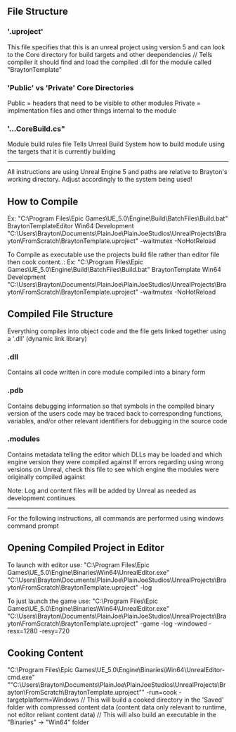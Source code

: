 ## File Structure
### '.uproject'
This file specifies that this is an unreal project using version 5 and can look to the Core directory for build targets and other deependencies
  // Tells compiler it should find and load the compiled .dll for the module called "BraytonTemplate"

### 'Public' vs 'Private' Core Directories
Public = headers that need to be visible to other modules
Private = implmentation files and other things internal to the module

### '...CoreBuild.cs"
Module build rules file
Tells Unreal Build System how to build module using the targets that it is currently building

------------------
All instructions are using Unreal Engine 5 and paths are relative to Brayton's working directory. Adjust accordingly to the system being used!
## How to Compile
Ex: "C:\Program Files\Epic Games\UE_5.0\Engine\Build\BatchFiles\Build.bat" BraytonTemplateEditor Win64 Development "C:\Users\Brayton\Documents\PlainJoe\PlainJoeStudios\UnrealProjects\Brayton\FromScratch\BraytonTemplate.uproject" -waitmutex -NoHotReload

To Compile as executable use the projects build file rather than editor file then cook content..:
Ex: "C:\Program Files\Epic Games\UE_5.0\Engine\Build\BatchFiles\Build.bat" BraytonTemplate Win64 Development "C:\Users\Brayton\Documents\PlainJoe\PlainJoeStudios\UnrealProjects\Brayton\FromScratch\BraytonTemplate.uproject" -waitmutex -NoHotReload

## Compiled File Structure
Everything compiles into object code and the file gets linked together using a '.dll' (dynamic link library)
### <CoreModuleName>.dll
Contains all code written in core module compiled into a binary form
### <CoreModuleName>.pdb
Contains debugging information so that symbols in the compiled binary version of the users code may be traced back to 
  corresponding functions, variables, and/or other relevant identifiers for debugging in the source code
### <CoreModuleName>.modules
Contains metadata telling the editor which DLLs may be loaded and which engine version they were compiled against
  If errors regarding using wrong versions on Unreal, check this file to see which engine the modules were originally compiled against

Note: Log and content files will be added by Unreal as needed as development continues

------------------
For the following instructions, all commands are performed using windows command prompt
## Opening Compiled Project in Editor
To launch with editor use:
"C:\Program Files\Epic Games\UE_5.0\Engine\Binaries\Win64\UnrealEditor.exe" "C:\Users\Brayton\Documents\PlainJoe\PlainJoeStudios\UnrealProjects\Brayton\FromScratch\BraytonTemplate.uproject" -log

To just launch the game use:
"C:\Program Files\Epic Games\UE_5.0\Engine\Binaries\Win64\UnrealEditor.exe" "C:\Users\Brayton\Documents\PlainJoe\PlainJoeStudios\UnrealProjects\Brayton\FromScratch\BraytonTemplate.uproject" -game -log -windowed -resx=1280 -resy=720

## Cooking Content
"C:\Program Files\Epic Games\UE_5.0\Engine\Binaries\Win64\UnrealEditor-cmd.exe" ""C:\Users\Brayton\Documents\PlainJoe\PlainJoeStudios\UnrealProjects\Brayton\FromScratch\BraytonTemplate.uproject"" -run=cook -targetplatform=Windows
// This will build a cooked directory in the 'Saved' folder with compressed content data (content data only relevant to runtime, not editor reliant content data)
// This will also build an executable in the "Binaries" -> "Win64" folder
